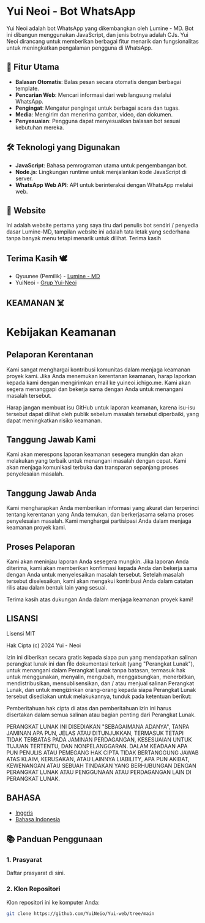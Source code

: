 # Yui Neoi - Bot WhatsApp

Yui Neoi adalah bot WhatsApp yang dikembangkan oleh Lumine - MD. Bot ini dibangun menggunakan JavaScript, dan jenis botnya adalah CJs. Yui Neoi dirancang untuk memberikan berbagai fitur menarik dan fungsionalitas untuk meningkatkan pengalaman pengguna di WhatsApp.

## 🚀 Fitur Utama
- **Balasan Otomatis**: Balas pesan secara otomatis dengan berbagai template.
- **Pencarian Web**: Mencari informasi dari web langsung melalui WhatsApp.
- **Pengingat**: Mengatur pengingat untuk berbagai acara dan tugas.
- **Media**: Mengirim dan menerima gambar, video, dan dokumen.
- **Penyesuaian**: Pengguna dapat menyesuaikan balasan bot sesuai kebutuhan mereka.

## 🛠️ Teknologi yang Digunakan
- **JavaScript**: Bahasa pemrograman utama untuk pengembangan bot.
- **Node.js**: Lingkungan runtime untuk menjalankan kode JavaScript di server.
- **WhatsApp Web API**: API untuk berinteraksi dengan WhatsApp melalui web.

## 🍂 Website
Ini adalah website pertama yang saya tiru dari penulis bot sendiri / penyedia dasar Lumine-MD, tampilan website ini adalah tata letak yang sederhana tanpa banyak menu tetapi menarik untuk dilihat. Terima kasih

## Terima Kasih 🕊
- Qyuunee (Pemilik) - <a href="https://chat.whatsapp.com/CjxuywuwOglE7p2tFBqdH3">Lumine - MD</a>
- YuiNeoi - <a href="https://chat.whatsapp.com/Gdosq4nvuoyA5IJlCh1aDA">Grup Yui-Neoi</a>

## KEAMANAN ☠️
# Kebijakan Keamanan

## Pelaporan Kerentanan

Kami sangat menghargai kontribusi komunitas dalam menjaga keamanan proyek kami. Jika Anda menemukan kerentanan keamanan, harap laporkan kepada kami dengan mengirimkan email ke yuineoi.ichigo.me. Kami akan segera menanggapi dan bekerja sama dengan Anda untuk menangani masalah tersebut.

Harap jangan membuat isu GitHub untuk laporan keamanan, karena isu-isu tersebut dapat dilihat oleh publik sebelum masalah tersebut diperbaiki, yang dapat meningkatkan risiko keamanan.

## Tanggung Jawab Kami

Kami akan merespons laporan keamanan sesegera mungkin dan akan melakukan yang terbaik untuk menangani masalah dengan cepat. Kami akan menjaga komunikasi terbuka dan transparan sepanjang proses penyelesaian masalah.

## Tanggung Jawab Anda

Kami mengharapkan Anda memberikan informasi yang akurat dan terperinci tentang kerentanan yang Anda temukan, dan berkerjasama selama proses penyelesaian masalah. Kami menghargai partisipasi Anda dalam menjaga keamanan proyek kami.

## Proses Pelaporan

Kami akan meninjau laporan Anda sesegera mungkin. Jika laporan Anda diterima, kami akan memberikan konfirmasi kepada Anda dan bekerja sama dengan Anda untuk menyelesaikan masalah tersebut. Setelah masalah tersebut diselesaikan, kami akan mengakui kontribusi Anda dalam catatan rilis atau dalam bentuk lain yang sesuai.

Terima kasih atas dukungan Anda dalam menjaga keamanan proyek kami!

## LISANSI

Lisensi MIT

Hak Cipta (c) 2024 Yui - Neoi

Izin ini diberikan secara gratis kepada siapa pun yang mendapatkan salinan
perangkat lunak ini dan file dokumentasi terkait (yang "Perangkat Lunak"), untuk menangani
dalam Perangkat Lunak tanpa batasan, termasuk hak untuk menggunakan, menyalin, mengubah, menggabungkan,
menerbitkan, mendistribusikan, mensublisensikan, dan / atau menjual salinan
Perangkat Lunak, dan untuk mengizinkan orang-orang kepada siapa Perangkat Lunak tersebut
disediakan untuk melakukannya, tunduk pada ketentuan berikut:

Pemberitahuan hak cipta di atas dan pemberitahuan izin ini harus disertakan dalam semua
salinan atau bagian penting dari Perangkat Lunak.

PERANGKAT LUNAK INI DISEDIAKAN "SEBAGAIMANA ADANYA", TANPA JAMINAN APA PUN, JELAS ATAU
DITUNJUKKAN, TERMASUK TETAPI TIDAK TERBATAS PADA JAMINAN PERDAGANGAN,
KESESUAIAN UNTUK TUJUAN TERTENTU, DAN NONPELANGGARAN. DALAM KEADAAN APA PUN
PENULIS ATAU PEMEGANG HAK CIPTA TIDAK BERTANGGUNG JAWAB ATAS KLAIM, KERUSAKAN, ATAU LAINNYA
LIABILITY, APA PUN AKIBAT, KEWENANGAN ATAU SEBUAH TINDAKAN YANG BERHUBUNGAN DENGAN
PERANGKAT LUNAK ATAU PENGGUNAAN ATAU PERDAGANGAN LAIN DI
PERANGKAT LUNAK.

## BAHASA

- [Inggris](README.md)
- [Bahasa Indonesia](README_ID.md)

## 📚 Panduan Penggunaan

### 1. Prasyarat
Daftar prasyarat di sini.

### 2. Klon Repositori
Klon repositori ini ke komputer Anda:
```bash
git clone https://github.com/YuiNeio/Yui-web/tree/main
```
